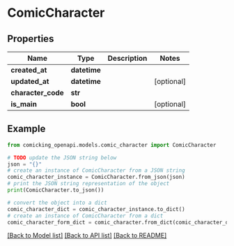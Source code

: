 # ComicCharacter


## Properties

Name | Type | Description | Notes
------------ | ------------- | ------------- | -------------
**created_at** | **datetime** |  | 
**updated_at** | **datetime** |  | [optional] 
**character_code** | **str** |  | 
**is_main** | **bool** |  | [optional] 

## Example

```python
from comicking_openapi.models.comic_character import ComicCharacter

# TODO update the JSON string below
json = "{}"
# create an instance of ComicCharacter from a JSON string
comic_character_instance = ComicCharacter.from_json(json)
# print the JSON string representation of the object
print(ComicCharacter.to_json())

# convert the object into a dict
comic_character_dict = comic_character_instance.to_dict()
# create an instance of ComicCharacter from a dict
comic_character_form_dict = comic_character.from_dict(comic_character_dict)
```
[[Back to Model list]](../README.md#documentation-for-models) [[Back to API list]](../README.md#documentation-for-api-endpoints) [[Back to README]](../README.md)


